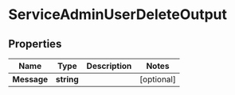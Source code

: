 

# ServiceAdminUserDeleteOutput


## Properties

| Name | Type | Description | Notes |
|------------ | ------------- | ------------- | -------------|
|**Message** | **string** |  |  [optional] |




